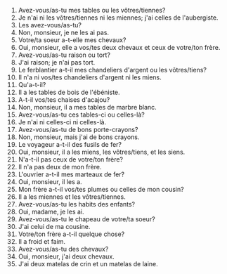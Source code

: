 1. Avez-vous/as-tu mes tables ou les vôtres/tiennes?
2. Je n'ai ni les vôtres/tiennes ni les miennes; j'ai celles de l'aubergiste.
3. Les avez-vous/as-tu?
4. Non, monsieur, je ne les ai pas.
5. Votre/ta soeur a-t-elle mes chevaux?
6. Oui, monsieur, elle a vos/tes deux chevaux et ceux de votre/ton frère.
7. Avez-vous/as-tu raison ou tort?
8. J'ai raison; je n'ai pas tort.
9. Le ferblantier a-t-il mes chandeliers d'argent ou les vôtres/tiens?
10. Il n'a ni vos/tes chandeliers d'argent ni les miens.
11. Qu'a-t-il?
12. Il a les tables de bois de l'ébéniste.
13. A-t-il vos/tes chaises d'acajou?
14. Non, monsieur, il a mes tables de marbre blanc.
15. Avez-vous/as-tu ces tables-ci ou celles-là?
16. Je n'ai ni celles-ci ni celles-là.
17. Avez-vous/as-tu de bons porte-crayons?
18. Non, monsieur, mais j'ai de bons crayons.
19. Le voyageur a-t-il des fusils de fer?
20. Oui, monsieur, il a les miens, les vôtres/tiens, et les siens.
21. N'a-t-il pas ceux de votre/ton frère?
22. Il n'a pas deux de mon frère.
23. L'ouvrier a-t-il mes marteaux de fer?
24. Oui, monsieur, il les a.
25. Mon frère a-t-il vos/tes plumes ou celles de mon cousin?
26. Il a les miennes et les vôtres/tiennes.
27. Avez-vous/as-tu les habits des enfants?
28. Oui, madame, je les ai.
29. Avez-vous/as-tu le chapeau de votre/ta soeur?
30. J'ai celui de ma cousine.
31. Votre/ton frère a-t-il quelque chose?
32. Il a froid et faim.
33. Avez-vous/as-tu des chevaux?
34. Oui, monsieur, j'ai deux chevaux.
35. J'ai deux matelas de crin et un matelas de laine.
